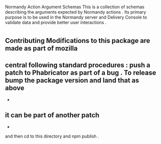 #
Normandy
Action
Argument
Schemas
This
is
a
collection
of
schemas
describing
the
arguments
expected
by
Normandy
actions
.
Its
primary
purpose
is
to
be
used
in
the
Normandy
server
and
Delivery
Console
to
validate
data
and
provide
better
user
interactions
.
#
Contributing
Modifications
to
this
package
are
made
as
part
of
mozilla
-
central
following
standard
procedures
:
push
a
patch
to
Phabricator
as
part
of
a
bug
.
To
release
bump
the
package
version
and
land
that
as
above
-
-
it
can
be
part
of
another
patch
-
-
and
then
cd
to
this
directory
and
npm
publish
.
